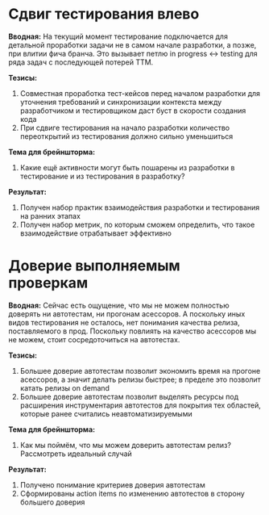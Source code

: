 Сдвиг тестирования влево
====
**Вводная:**
На текущий момент тестирование подключается для детальной проработки задачи не в самом начале разработки, а позже, при влитии фича бранча. Это вызывает петлю in progress <-> testing для ряда задач с последующей потерей ТТМ.

**Тезисы:**
1. Совместная проработка тест-кейсов перед началом разработки для уточнения требований и синхронизации контекста между разработчиком и тестировщиком даст буст в скорости создания кода
2. При сдвиге тестирования на начало разработки количество переоткрытий из тестирования должно сильно уменьшиться

**Тема для брейншторма:**
1. Какие ещё активности могут быть пошарены из разработки в тестирование и из тестирования в разработку?

**Результат:**
1. Получен набор практик взаимодействия разработки и тестирования на ранних этапах
2. Получен набор метрик, по которым сможем определить, что такое взаимодействие отрабатывает эффективно

Доверие выполняемым проверкам
====
**Вводная:**
Сейчас есть ощущение, что мы не можем полностью доверять ни автотестам, ни прогонам асессоров. А поскольку иных видов тестирования не осталось, нет понимания качества релиза, поставляемого в прод. Поскольку повлиять на качество асессоров мы не можем, стоит сосредоточиться на автотестах.

**Тезисы:**
1. Большее доверие автотестам позволит экономить время на прогоне асессоров, а значит делать релизы быстрее; в пределе это позволит катать релизы on demand
2. Большее доверие автотестам позволит выделять ресурсы под расширения инструментария автотестов для покрытия тех областей, которые ранее считались неавтоматизируемыми

**Тема для брейншторма:**
1. Как мы поймём, что мы можем доверить автотестам релиз? Рассмотреть идеальный случай

**Результат:**
1. Получено понимание критериев доверия автотестам
2. Сформированы action items по изменению автотестов в сторону большего доверия

